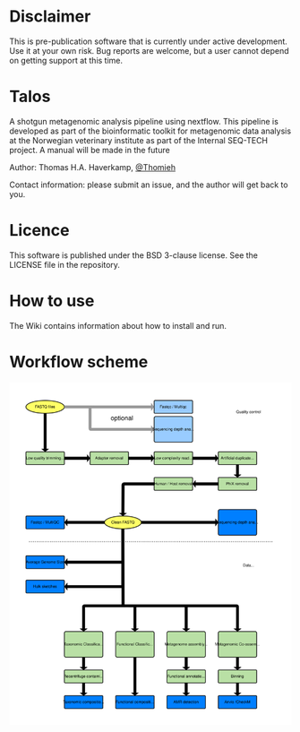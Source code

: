 
# Disclaimer
This is pre-publication software that is currently under active development. Use it at your own risk. Bug reports are welcome, but a user cannot depend on getting support at this time.

# Talos
A shotgun metagenomic analysis pipeline using nextflow. This pipeline is developed as part of the bioinformatic toolkit for metagenomic data analysis at the Norwegian veterinary institute as part of the Internal SEQ-TECH project. A manual will be made in the future

Author: Thomas H.A. Haverkamp, [@Thomieh](https://twitter.com/Thomieh)

Contact information: please submit an issue, and the author will get back to you.

# Licence
This software is published under the BSD 3-clause license. See the LICENSE file in the repository.

# How to use
The Wiki contains information about how to install and run.

# Workflow scheme

![](figures/Talos_workflow.svg)

